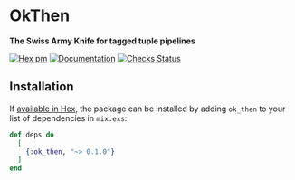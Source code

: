 # OkThen

**The Swiss Army Knife for tagged tuple pipelines**

[![Hex pm](https://img.shields.io/hexpm/v/ok_then)](https://hex.pm/packages/ok_then)
[![Documentation](https://img.shields.io/badge/docs-hexdocs-blue)](https://hexdocs.pm/ok_then)
[![Checks Status](https://img.shields.io/github/checks-status/flexibility-org/ok_then/main)](https://github.com/flexibility-org/ok_then/actions)

## Installation

If [available in Hex](https://hex.pm/docs/publish), the package can be installed
by adding `ok_then` to your list of dependencies in `mix.exs`:

```elixir
def deps do
  [
    {:ok_then, "~> 0.1.0"}
  ]
end
```
